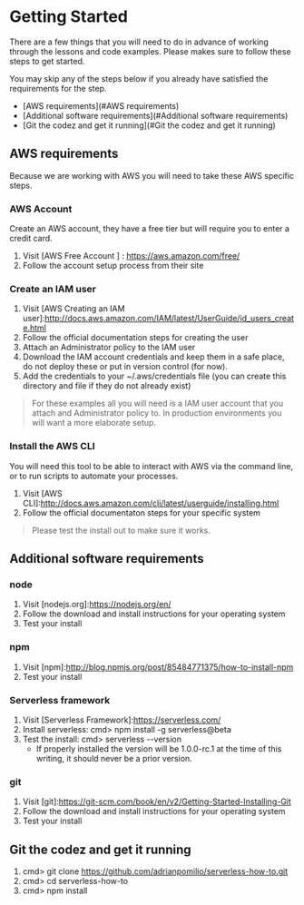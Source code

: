 # Getting Started
There are a few things that you will need to do in advance of working through the lessons and code examples.  Please makes sure to follow these steps to get started.

You may skip any of the steps below if you already have satisfied the requirements for the step.

* [AWS requirements](#AWS requirements)
* [Additional software requirements](#Additional software requirements)
* [Git the codez and get it running](#Git the codez and get it running)

## AWS requirements
Because we are working with AWS you will need to take these AWS specific steps.


### AWS Account
Create an AWS account, they have a free tier but will require you to enter a credit card.  

1. Visit [AWS Free Account ] : https://aws.amazon.com/free/
2. Follow the account setup process from their site

### Create an IAM user

1. Visit [AWS Creating an IAM user]:http://docs.aws.amazon.com/IAM/latest/UserGuide/id_users_create.html
2. Follow the official documentation steps for creating the user
3. Attach an Administrator policy to the IAM user
4. Download the IAM account credentials and keep them in a safe place, do not deploy these or put in version control (for now).
5. Add the credentials to your ~/.aws/credentials file  (you can create this directory and file if they do not already exist)

>For these examples all you will need is a IAM user account that you attach and Administrator policy to.  In production environments you will want a more elaborate setup.

### Install the AWS CLI
You will need this tool to be able to interact with AWS via the command line, or to run scripts to automate your processes.

1. Visit [AWS CLI]:http://docs.aws.amazon.com/cli/latest/userguide/installing.html
2. Follow the official documentaton steps for your specific system

>Please test the install out to make sure it works.

## Additional software requirements

### node
1. Visit [nodejs.org]:https://nodejs.org/en/
2. Follow the download and install instructions for your operating system
3. Test your install

### npm

1. Visit [npm]:http://blog.npmjs.org/post/85484771375/how-to-install-npm
2. Test your install

### Serverless framework

1. Visit [Serverless Framework]:https://serverless.com/
2. Install serverless:  cmd> npm install -g serverless@beta
3. Test the install: cmd> serverless --version
    * If properly installed the version will be 1.0.0-rc.1 at the time of this writing, it should never be a prior version.

### git

1. Visit [git]:https://git-scm.com/book/en/v2/Getting-Started-Installing-Git
2. Follow the download and install instructions for your operating system
3. Test your install

## Git the codez and get it running

1. cmd> git clone https://github.com/adrianpomilio/serverless-how-to.git
2. cmd> cd serverless-how-to
3. cmd> npm install
